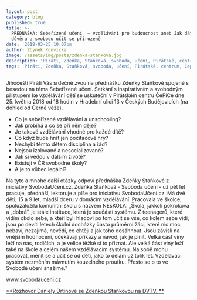 ```yaml
---
layout: post
category: blog
published: true
title: >-
  PŘEDNÁŠKA: Sebeřízené učení  – vzdělávání pro budoucnost aneb Jak dát dětem
  důvěru a svobodu učit se přirozeně 
date: '2018-03-25 10:07pm'
author: Zbyněk Konvička
image: /assets/img/posts/zdenka-stankova.jpg
description: 'Piráti, Zdeňka, Staňková, svoboda, učení, Pirátské, centrum, Čepice'
tags: 'Piráti, Zdeňka, Staňková, svoboda, učení, Pirátské, centrum, Čepice'
---
```

Jihočeští Piráti Vás srdečně zvou na přednášku Zdeňky Staňkové spojené s besedou na téma Sebeřízené učení. Setkání s inspirativním a svobodným přístupem ke vzdělávání dětí se uskuteční v Pirátském centru ČePiCe dne 25. května 2018 od 18 hodin v Hradební ulici 13 v Českých Budějovicích (na dohled od Černé věže).

* Co je sebeřízené vzdělávání a unschooling? 
* Jak probíhá a co se při něm děje? 
* Je takové vzdělávání vhodné pro každé dítě? 
* Co když bude hrát jen počítačové hry? 
* Nechybí těmto dětem disciplína a řád? 
* Nejsou izolované a nesocializované? 
* Jak si vedou v dalším životě? 
* Existují v ČR svobodné školy? 
* A je to vůbec legální? 

Na tyto a mnohé další otázky odpoví přednáška Zdeňky Staňkové z iniciativy SvobodaUčení.cz. Zdeňka Staňková - Svoboda učení - už pět let pracuje, přednáší, lektoruje a píše pro iniciativu SvobodaUčení.cz. Má dvě děti, 15 a 9 let, mladší dceru v domácím vzdělávání. Pracovala ve školce, spoluzaložila komunitní školu s názvem NEšKOLA. „Škola, jakkoli pokroková a „dobrá“, je stále instituce, která je součástí systému. Z teenagerů, které vidím okolo sebe, a kteří byli hladoví po tom učit se vše, co kolem sebe vidí, jsou po devíti letech školní docházky často průměrní žáci, které nic moc nebaví, nezajímá, nevědí, co chtějí a jak toho dosáhnout. Jsou závislí na vnějším hodnocení, očekávají příkazy a návod, jak je plnit. Velká část viny leží na nás, rodičích, a je velice těžké si to přiznat. Ale velká část viny leží také na škole a celém našem vzdělávacím systému. Na sobě mohu pracovat, měnit se a učit se od dětí, jako to dělám už tolik let. Vzdělávací systém nezměním mávnutím kouzelného proutku. Přesto se o to ve Svobodě učení snažíme." 

www.svobodauceni.cz

[**Rozhovor Daniely Drtinové se Zdeňkou Staňkovou na DVTV.
**](https://video.aktualne.cz/dvtv/skola-deti-ubiji-i-bez-ni-se-nauci-co-potrebuji-uceni-doma-n/r~5f59c0c22b5411e89efbac1f6b220ee8/)
